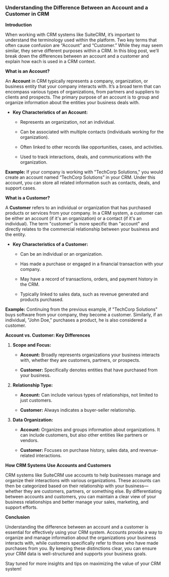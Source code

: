 ### Understanding the Difference Between an Account and a Customer in CRM

**Introduction**

When working with CRM systems like SuiteCRM, it’s important to understand the terminology used within the platform. Two key terms that often cause confusion are “Account” and “Customer.” While they may seem similar, they serve different purposes within a CRM. In this blog post, we’ll break down the differences between an account and a customer and explain how each is used in a CRM context.

**What is an Account?**

An **Account** in CRM typically represents a company, organization, or business entity that your company interacts with. It’s a broad term that can encompass various types of organizations, from partners and suppliers to clients and prospects. The primary purpose of an account is to group and organize information about the entities your business deals with.

*   **Key Characteristics of an Account:**
    
    *   Represents an organization, not an individual.
        
    *   Can be associated with multiple contacts (individuals working for the organization).
        
    *   Often linked to other records like opportunities, cases, and activities.
        
    *   Used to track interactions, deals, and communications with the organization.
        

**Example:** If your company is working with "TechCorp Solutions," you would create an account named “TechCorp Solutions” in your CRM. Under this account, you can store all related information such as contacts, deals, and support cases.

**What is a Customer?**

A **Customer** refers to an individual or organization that has purchased products or services from your company. In a CRM system, a customer can be either an account (if it's an organization) or a contact (if it's an individual). The term "customer" is more specific than "account" and directly relates to the commercial relationship between your business and the entity.

*   **Key Characteristics of a Customer:**
    
    *   Can be an individual or an organization.
        
    *   Has made a purchase or engaged in a financial transaction with your company.
        
    *   May have a record of transactions, orders, and payment history in the CRM.
        
    *   Typically linked to sales data, such as revenue generated and products purchased.
        

**Example:** Continuing from the previous example, if "TechCorp Solutions" buys software from your company, they become a customer. Similarly, if an individual, "John Doe," purchases a product, he is also considered a customer.

**Account vs. Customer: Key Differences**

1.  **Scope and Focus:**
    
    *   **Account:** Broadly represents organizations your business interacts with, whether they are customers, partners, or prospects.
        
    *   **Customer:** Specifically denotes entities that have purchased from your business.
        
2.  **Relationship Type:**
    
    *   **Account:** Can include various types of relationships, not limited to just customers.
        
    *   **Customer:** Always indicates a buyer-seller relationship.
        
3.  **Data Organization:**
    
    *   **Account:** Organizes and groups information about organizations. It can include customers, but also other entities like partners or vendors.
        
    *   **Customer:** Focuses on purchase history, sales data, and revenue-related interactions.
        

**How CRM Systems Use Accounts and Customers**

CRM systems like SuiteCRM use accounts to help businesses manage and organize their interactions with various organizations. These accounts can then be categorized based on their relationship with your business—whether they are customers, partners, or something else. By differentiating between accounts and customers, you can maintain a clear view of your business relationships and better manage your sales, marketing, and support efforts.

**Conclusion**

Understanding the difference between an account and a customer is essential for effectively using your CRM system. Accounts provide a way to organize and manage information about the organizations your business interacts with, while customers specifically refer to those who have made purchases from you. By keeping these distinctions clear, you can ensure your CRM data is well-structured and supports your business goals.

Stay tuned for more insights and tips on maximizing the value of your CRM system!
